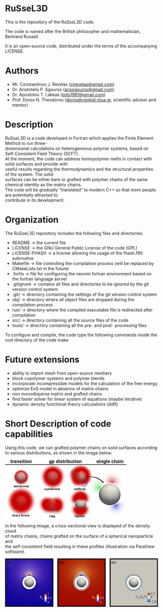# RuSseL3D
This is the repository of the RuSseL3D code.

The code is named after the British philosopher and mathematician, Bertrand Russell.

It is an open-source code, distributed under the terms of the accompanying LICENSE.

# Authors
- Mr. Constantinos J. Revelas (cjrevelas@gmail.com)
- Dr. Aristotelis P. Sgouros (arissgouros@gmail.com)
- Dr. Apostolos T. Lakkas (tolis1981@gmail.com)
- Prof. Doros N. Theodorou (doros@central.ntua.gr, scientific advisor and mentor)

# Description
RuSseL3D is a code developed in Fortran which applies the Finite Element Method to run three-\
dimensional calculations on heterogeneous polymer systems, based on Self-Consistent Field Theory (SCFT).\
At the moment, the code can address homopolymer melts in contact with solid surfaces and provide with\
useful results regarding the thermodynamics and the structural properties of the system. The solid\
surfaces can be either bare or grafted with polymer chains of the same chemical identity as the matrix chains.\
The code will be gradually "translated" to modern C++ so that more people are potentially attracted to\
contribute in its development.

# Organization
The RuSseL3D repository includes the following files and directories:
 - README        -> the current file
 - LICENSE       -> the GNU General Public License of the code (GPL)
 - LICENSE-FHASH -> a license allowing the usage of the fhash.f90 subroutine
 - Makefile      -> file controlling the compilation process (will be replaced by CMakeLists.txt in the future)
 - .fortls       -> file for configuring the neovim fortran environment based on the fortran language server
 - .gitignore    -> contains all files and directories to be ignored by the git version control system
 - .git/         -> directory containing the settings of the git version control system
 - obj/          -> directory where all object files are dropped during the compilation process
 - run/          -> directory where the compiled executable file is redirected after compilation
 - src/          -> directory containing all the source files of the code
 - tools/        -> directory containing all the pre- and post- processing files

To configure and compile, the code type the following commands inside the root directory of the code
    make

# Future extensions
 - ability to import mesh from open-source meshers
 - block copolymer systems and polymer blends
 - incorporate incompressible models for the calculation of the free energy
 - optimize EoS model in absence of matrix chains
 - non monodisperse matrix and grafted chains
 - find faster solver for linear system of equations (maybe iterative)
 - dynamic density functional theory calculations (ddft)

# Short Description of code capabilities
Using this code, we can grafted polymer chains on solid surfaces according\
to various distributions, as shown in the image below.

![Demo of irregular grafting distributions](images/distributions.png "grafting distributions")

In the following image, a cross-sectional view is displayed of the density cloud\
of matrix chains, chains grafted on the surface of a spherical nanoparticle and\
the self-consistent field resulting in these profiles (illustration via ParaView\
software).

![Field slice view](images/slice_and_clip.png "field slice view")
